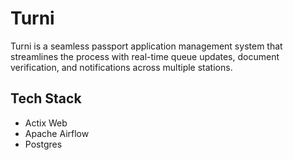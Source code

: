 # Turni

Turni is a seamless passport application management system that streamlines the process with real-time queue updates, document verification, and notifications across multiple stations.

## Tech Stack

- Actix Web
- Apache Airflow
- Postgres
